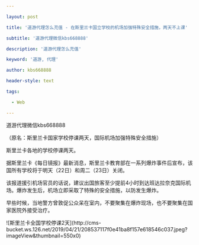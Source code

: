 ---
layout: post
title: '道游代理怎么充值 - 在斯里兰卡国立学校的机场加强特殊安全措施，两天不上课'
subtitle: '道游代理微信kbs668888'
description: '道游代理怎么充值'
keyword: '道游, 代理'
author: kbs668888
header-style: text
tags:
  - Web
---
道游代理微信kbs668888

（原名：斯里兰卡国家学校停课两天，国际机场加强特殊安全措施）

斯里兰卡各地的学校停课两天。

据斯里兰卡《每日镜报》最新消息，斯里兰卡教育部在一系列爆炸事件后宣布，该国所有学校将于明天（22日）和周二（23日）关闭。

该报道援引机场官员的话说，建议出国旅客至少提前4小时到达班达拉奈克国际机场。爆炸发生后，机场立即采取了特殊的安全措施，以防发生爆炸。

早些时候，当地警方曾敦促公众呆在室内，不要聚集在爆炸现场，也不要聚集在国家医院外接受治疗。

![斯里兰卡全国学校停课2天](http://cms-
bucket.ws.126.net/2019/04/21/208537117f0e41ba8f157e618546c037.jpeg?imageView&thumbnail=550x0)  

